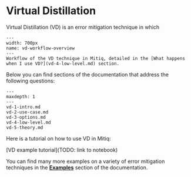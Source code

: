 # Virtual Distillation

Virtual Distillation (VD) is an error mitigation technique in which


```{figure} ../img/vd_workflow.svg
---
width: 700px
name: vd-workflow-overview
---
Workflow of the VD technique in Mitiq, detailed in the [What happens when I use VD?](vd-4-low-level.md) section.
```

Below you can find sections of the documentation that address the following questions:

```{toctree}
---
maxdepth: 1
---
vd-1-intro.md
vd-2-use-case.md
vd-3-options.md
vd-4-low-level.md
vd-5-theory.md
```

Here is a tutorial on how to use VD in Mitiq:

[VD example tutorial](TODO: link to notebook)

You can find many more examples on a variety of error mitigation techniques in the **[Examples](../examples/examples.md)** section of the documentation.
